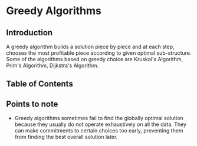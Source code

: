 # Greedy Algorithms

## Introduction
A greedy algorithm builds a solution piece by piece and at each step, chooses the most profitable piece according to given optimal sub-structure. Some of the algorithms based on greedy choice are Kruskal's Algorithm, Prim's Algorithm, Dijkstra's Algorithm.

## Table of Contents

## Points to note
* Greedy algorithms sometimes fail to find the globally optimal solution because they usually do not operate exhaustively on all the data. They can make commitments to certain choices too early, preventing them from finding the best overall solution later.